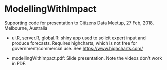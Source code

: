 # ModellingWithImpact
Supporting code for presentation to Citizens Data Meetup, 27 Feb, 2018, Melbourne, Australia

* ui.R, server.R, global.R: shiny app used to solicit expert input and produce forecasts. Requires highcharts, which is not free for government/commercial use. See https://www.highcharts.com/

* modellingWithImpact.pdf: Slide presentation. Note the videos don't work in PDF.

